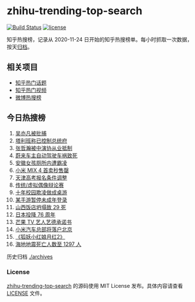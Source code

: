 # zhihu-trending-top-search

[![Build Status](https://github.com/justjavac/zhihu-trending-top-search/workflows/ci/badge.svg?branch=main)](https://github.com/justjavac/zhihu-trending-top-search/actions)
[![license](https://img.shields.io/github/license/justjavac/zhihu-trending-top-search)](https://github.com/justjavac/zhihu-trending-top-search/blob/main/LICENSE)

知乎热搜榜，记录从 2020-11-24 日开始的知乎热搜榜单。每小时抓取一次数据，按天[归档](./archives)。

## 相关项目

- [知乎热门话题](https://github.com/justjavac/zhihu-trending-hot-questions)
- [知乎热门视频](https://github.com/justjavac/zhihu-trending-hot-video)
- [微博热搜榜](https://github.com/justjavac/weibo-trending-hot-search)

## 今日热搜榜

<!-- BEGIN -->
<!-- 最后更新时间 Tue Aug 17 2021 10:22:47 GMT+0800 (China Standard Time) -->

1. [吴亦凡被批捕](https://www.zhihu.com/search?q=吴亦凡)
1. [塔利班称已控制总统府](https://www.zhihu.com/search?q=阿富汗)
1. [张哲瀚被中演协从业抵制](https://www.zhihu.com/search?q=张哲瀚)
1. [蔚来车主自动驾驶车祸致死](https://www.zhihu.com/search?q=蔚来)
1. [安徽女孩厕所内遭霸凌](https://www.zhihu.com/search?q=校园暴力)
1. [小米 MIX 4 首卖秒售罄](https://www.zhihu.com/search?q=小米mix4)
1. [天津高考报名条件调整](https://www.zhihu.com/search?q=天津高考)
1. [传统/虚拟偶像辩论赛](https://www.zhihu.com/search?q=华语辩论世界杯)
1. [十年校园欺凌做成桌游](https://www.zhihu.com/search?q=桌游)
1. [某手游暂停未成年登录](https://www.zhihu.com/search?q=光与夜之恋)
1. [山西饭店坍塌致 29 死](https://www.zhihu.com/search?q=聚仙饭店)
1. [日本投降 76 周年](https://www.zhihu.com/search?q=日本投降)
1. [芒果 TV 艺人艺德承诺书](https://www.zhihu.com/search?q=艺德承诺书)
1. [小米汽车总部将落户北京](https://www.zhihu.com/search?q=小米汽车)
1. [《狐妖小红娘月红2》](https://www.zhihu.com/search?q=狐妖小红娘)
1. [海地地震死亡人数至 1297 人](https://www.zhihu.com/search?q=海地地震)

<!-- END -->

历史归档 [./archives](./archives)

### License

[zhihu-trending-top-search](https://github.com/justjavac/zhihu-trending-top-search)
的源码使用 MIT License 发布。具体内容请查看 [LICENSE](./LICENSE) 文件。
